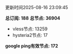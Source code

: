 更新时间2025-08-16 23:09:45

**总订阅: 188**
**总节点: 36904**
- vless节点: 13259
- hysteria2节点: 17

**google ping有效节点: 172**
